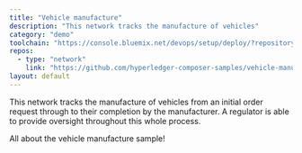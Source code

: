 ```yaml
---
title: "Vehicle manufacture"
description: "This network tracks the manufacture of vehicles"
category: "demo"
toolchain: "https://console.bluemix.net/devops/setup/deploy/?repository=https%3A//github.com/hyperledger-composer-samples/hyperledger-composer-toolchain&env_id=ibm%3Ayp%3Aus-south&deploy-region=ibm%3Ayp%3Aus-south&sampleName=todo&networkRepo=https%3A//github.com/hyperledger-composer-samples/vehicle-manufacture-network&clientRepo=https%3A//github.com/hyperledger-composer-samples/vehicle-manufacture-app"
repos:
  - type: "network"
    link: "https://github.com/hyperledger-composer-samples/vehicle-manufacture-network"
layout: default
---
```


This network tracks the manufacture of vehicles from an initial order request through to their completion by the manufacturer. A regulator is able to provide oversight throughout this whole process.

All about the vehicle manufacture sample!
